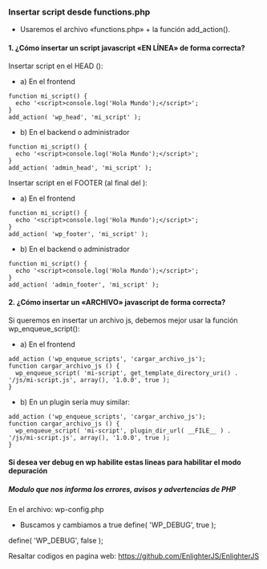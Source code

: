 ### Insertar script desde functions.php

* Usaremos el archivo «functions.php» + la función add_action().

#### 1. ¿Cómo insertar un script javascript «EN LÍNEA» de forma correcta?
Insertar script en el HEAD (<head></head>):

* a) En el frontend
```
function mi_script() {
  echo '<script>console.log('Hola Mundo');</script>';
}
add_action( 'wp_head', 'mi_script' );
```

* b) En el backend o administrador
```
function mi_script() {
  echo '<script>console.log('Hola Mundo');</script>';
}
add_action( 'admin_head', 'mi_script' );
```


Insertar script en el FOOTER (al final del </body>):

* a) En el frontend
```
function mi_script() {
  echo '<script>console.log('Hola Mundo');</script>';
}
add_action( 'wp_footer', 'mi_script' );
```

* b) En el backend o administrador
```
function mi_script() {
  echo '<script>console.log('Hola Mundo');</script>';
}
add_action( 'admin_footer', 'mi_script' );
```


#### 2. ¿Cómo insertar un «ARCHIVO» javascript de forma correcta?

Si queremos en insertar un archivo js, debemos mejor usar la función wp_enqueue_script():


* a) En el frontend
```
add_action ('wp_enqueue_scripts', 'cargar_archivo_js');
function cargar_archivo_js () {
  wp_enqueue_script( 'mi-script', get_template_directory_uri() . '/js/mi-script.js', array(), '1.0.0', true );
}
```

* b) En un plugin sería muy similar:
```
add_action ('wp_enqueue_scripts', 'cargar_archivo_js');
function cargar_archivo_js () {
  wp_enqueue_script( 'mi-script', plugin_dir_url( __FILE__ ) . '/js/mi-script.js', array(), '1.0.0', true );
}
```

#### Si desea ver debug en wp habilite estas lineas para habilitar el modo depuración
##### Modulo que nos informa los errores, avisos y advertencias de PHP
En el archivo: wp-config.php

* Buscamos y cambiamos a true
define( 'WP_DEBUG', true );


define( 'WP_DEBUG', false );

Resaltar codigos en pagina web: https://github.com/EnlighterJS/EnlighterJS
